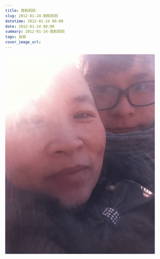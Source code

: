```yaml
---
title: 我和妈妈
slug: 2012-01-24-我和妈妈
datetime: 2012-01-24 00:00
date: 2012-01-24 00:00
summary: 2012-01-24-我和妈妈
tags: 自拍
cover_image_url: 
---
```

![55290-35lkvogty71.png](../assets/2019/09/3235949129.png)